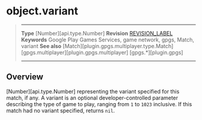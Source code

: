 # object.variant

> --------------------- ------------------------------------------------------------------------------------------
> __Type__              [Number][api.type.Number]
> __Revision__          [REVISION_LABEL](REVISION_URL)
> __Keywords__          Google Play Games Services, game network, gpgs, Match, variant
> __See also__          [Match][plugin.gpgs.multiplayer.type.Match]
>						[gpgs.multiplayer][plugin.gpgs.multiplayer]
>                       [gpgs.*][plugin.gpgs]
> --------------------- ------------------------------------------------------------------------------------------

## Overview

[Number][api.type.Number] representing the variant specified for this match, if any. A variant is an optional <nobr>developer-controlled</nobr> parameter describing the type of game to play, ranging from `1` to `1023` inclusive. If this match had no variant specified, returns `nil`.

